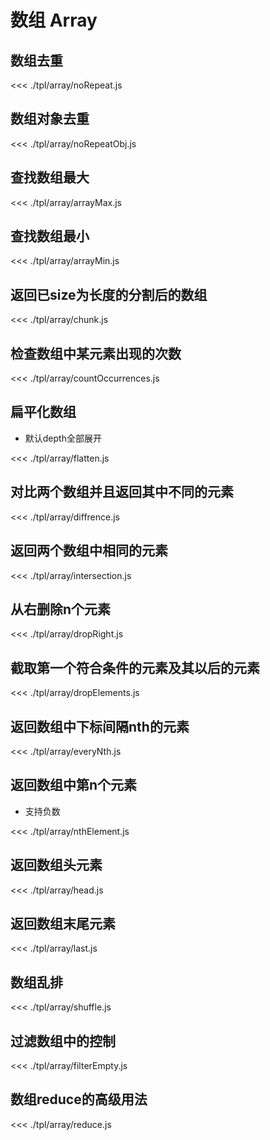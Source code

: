 # 数组 Array

## 数组去重

<<< ./tpl/array/noRepeat.js

## 数组对象去重
<<< ./tpl/array/noRepeatObj.js

## 查找数组最大

<<< ./tpl/array/arrayMax.js

## 查找数组最小

<<< ./tpl/array/arrayMin.js

## 返回已size为长度的分割后的数组

<<< ./tpl/array/chunk.js

## 检查数组中某元素出现的次数

<<< ./tpl/array/countOccurrences.js

## 扁平化数组

- 默认depth全部展开

<<< ./tpl/array/flatten.js

## 对比两个数组并且返回其中不同的元素

<<< ./tpl/array/diffrence.js

## 返回两个数组中相同的元素

<<< ./tpl/array/intersection.js

## 从右删除n个元素

<<< ./tpl/array/dropRight.js

## 截取第一个符合条件的元素及其以后的元素

<<< ./tpl/array/dropElements.js

## 返回数组中下标间隔nth的元素

<<< ./tpl/array/everyNth.js

## 返回数组中第n个元素
- 支持负数

<<< ./tpl/array/nthElement.js

## 返回数组头元素

<<< ./tpl/array/head.js

## 返回数组末尾元素

<<< ./tpl/array/last.js

## 数组乱排

<<< ./tpl/array/shuffle.js

## 过滤数组中的控制

<<< ./tpl/array/filterEmpty.js

## 数组reduce的高级用法

<<< ./tpl/array/reduce.js


